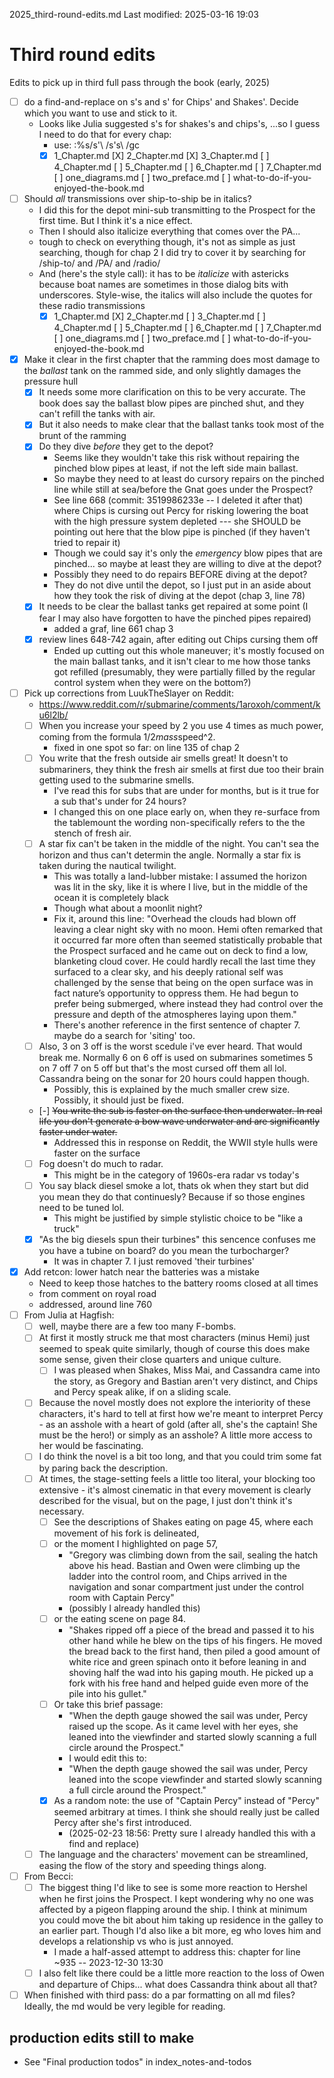 2025_third-round-edits.md
Last modified: 2025-03-16 19:03


# Third round edits
Edits to pick up in third full pass through the book (early, 2025)

* [ ] do a find-and-replace on s's and s' for Chips' and Shakes'. Decide which you want to use and stick to it.
    * Looks like Julia suggested s's for shakes's and chips's, ...so I guess I need to do that for every chap:
        * use: :%s/s'\ /s's\ /gc
        * [X] 1_Chapter.md  [X] 2_Chapter.md  [X] 3_Chapter.md  [ ] 4_Chapter.md  [ ] 5_Chapter.md  [ ] 6_Chapter.md  [ ] 7_Chapter.md  [ ] one_diagrams.md [ ]  two_preface.md  [ ] what-to-do-if-you-enjoyed-the-book.md
* [ ] Should _all_ transmissions over ship-to-ship be in italics?
    * I did this for the depot mini-sub transmitting to the Prospect for the first time. But I think it's a nice effect.
    * Then I should also italicize everything that comes over the PA...
    * tough to check on everything though, it's not as simple as just searching, though for chap 2 I did try to cover it by searching for /ship-to/ and /PA/ and /radio/
    * And (here's the style call): it has to be *italicize* with astericks because boat names are sometimes in those dialog bits with underscores. Style-wise, the italics will also include the quotes for these radio transmissions
        * [X] 1_Chapter.md  [X] 2_Chapter.md  [ ] 3_Chapter.md  [ ] 4_Chapter.md  [ ] 5_Chapter.md  [ ] 6_Chapter.md  [ ] 7_Chapter.md  [ ] one_diagrams.md [ ]  two_preface.md  [ ] what-to-do-if-you-enjoyed-the-book.md
* [X] Make it clear in the first chapter that the ramming does most damage to the _ballast_ tank on the rammed side, and only slightly damages the pressure hull
    * [X] It needs some more clarification on this to be very accurate. The book does say the ballast blow pipes are pinched shut, and they can't refill the tanks with air.
    * [X] But it also needs to make clear that the ballast tanks took most of the brunt of the ramming
    * [X] Do they dive _before_ they get to the depot?
        * Seems like they wouldn't take this risk without repairing the pinched blow pipes at least, if not the left side main ballast.
        * So maybe they need to at least do cursory repairs on the pinched line while still at sea/before the Gnat goes under the Prospect?
        * See line 668 (commit: 3519986233e -- I deleted it after that) where Chips is cursing out Percy for risking lowering the boat with the high pressure system depleted --- she SHOULD be pointing out here that the blow pipe is pinched (if they haven't tried to repair it)
        * Though we could say it's only the _emergency_ blow pipes that are pinched... so maybe at least they are willing to dive at the depot?
        * Possibly they need to do repairs BEFORE diving at the depot?
        * They do not dive until the depot, so I just put in an aside about how they took the risk of diving at the depot (chap 3, line 78)
    * [X] It needs to be clear the ballast tanks get repaired at some point (I fear I may also have forgotten to have the pinched pipes repaired)
        * added a graf, line 661 chap 3
    * [X] review lines 648-742 again, after editing out Chips cursing them off
        * Ended up cutting out this whole maneuver; it's mostly focused on the main ballast tanks, and it isn't clear to me how those tanks got refilled (presumably, they were partially filled by the regular control system when they were on the bottom?)
* [ ] Pick up corrections from LuukTheSlayer on Reddit:
    * https://www.reddit.com/r/submarine/comments/1aroxoh/comment/ku6l2lb/
    * [ ] When you increase your speed by 2 you use 4 times as much power, coming from the formula 1/2*mass*speed^2. 
        * fixed in one spot so far: on line 135 of chap 2
    * [ ] You write that the fresh outside air smells great! It doesn't to submariners, they think the fresh air smells at first due too their brain getting used to the submarine smells. 
        * I've read this for subs that are under for months, but is it true for a sub that's under for 24 hours?
        * I changed this on one place early on, when they re-surface from the tablemount the wording non-specifically refers to the the stench of fresh air.
    * [ ] A star fix can't be taken in the middle of the night. You can't sea the horizon and thus can't determin the angle. Normally a star fix is taken during the nautical twilight. 
        * This was totally a land-lubber mistake: I assumed the horizon was lit in the sky, like it is where I live, but in the middle of the ocean it is completely black
        * Though what about a moonlit night?
        * Fix it, around this line: "Overhead the clouds had blown off leaving a clear night sky with no moon. Hemi often remarked that it occurred far more often than seemed statistically probable that the Prospect surfaced and he came out on deck to find a low, blanketing cloud cover. He could hardly recall the last time they surfaced to a clear sky, and his deeply rational self was challenged by the sense that being on the open surface was in fact nature’s opportunity to oppress them. He had begun to prefer being submerged, where instead they had control over the pressure and depth of the atmospheres laying upon them."
		* There's another reference in the first sentence of chapter 7. maybe do a search for 'siting' too.
    * [ ] Also, 3 on 3 off is the worst scedule i've ever heard. That would break me. Normally 6 on 6 off is used on submarines sometimes 5 on 7 off 7 on 5 off but that's the most cursed off them all lol. Cassandra being on the sonar for 20 hours could happen though. 
        * Possibly, this is explained by the much smaller crew size. Possibly, it should just be fixed.
    * [-] ~~You write the sub is faster on the surface then underwater. In real life you don't generate a bow wave underwater and are significantly faster under water.~~ 
        * Addressed this in response on Reddit, the WWII style hulls were faster on the surface
    * [ ] Fog doesn't do much to radar. 
        * This might be in the category of 1960s-era radar vs today's
    * [ ] You say black diesel smoke a lot, thats ok when they start but did you mean they do that continuesly? Because if so those engines need to be tuned lol. 
        * This might be justified by simple stylistic choice to be "like a truck"
    * [X] "As the big diesels spun their turbines" this sencence confuses me you have a tubine on board? do you mean the turbocharger?
        * It was in chapter 7. I just removed 'their turbines'
* [X] Add retcon: lower hatch near the batteries was a mistake
    * Need to keep those hatches to the battery rooms closed at all times
    * from comment on royal road
    * addressed, around line 760
* [ ] From Julia at Hagfish:
    * [ ] well, maybe there are a few too many F-bombs.
    * [ ] At first it mostly struck me that most characters (minus Hemi) just seemed to speak quite similarly, though of course this does make some sense, given their close quarters and unique culture.
        * [ ] I was pleased when Shakes, Miss Mai, and Cassandra came into the story, as Gregory and Bastian aren't very distinct, and Chips and Percy speak alike, if on a sliding scale.
    * [ ] Because the novel mostly does not explore the interiority of these characters, it's hard to tell at first how we're meant to interpret Percy - as an asshole with a heart of gold (after all, she's the captain! She must be the hero!) or simply as an asshole? A little more access to her would be fascinating. 
    * [ ] I do think the novel is a bit too long, and that you could trim some fat by paring back the description.
    * [ ] At times, the stage-setting feels a little too literal, your blocking too extensive - it's almost cinematic in that every movement is clearly described for the visual, but on the page, I just don't think it's necessary.
        * [ ] See the descriptions of Shakes eating on page 45, where each movement of his fork is delineated, 
        * [ ] or the moment I highlighted on page 57, 
            * "Gregory was climbing down from the sail, sealing the hatch above his head. Bastian and Owen were climbing up the ladder into the control room, and Chips arrived in the navigation and sonar compartment just under the control room with Captain Percy"
            * (possibly I already handled this)
        * [ ] or the eating scene on page 84. 
            * "Shakes ripped off a piece of the bread and passed it to his other hand while he blew on the tips of his fingers. He moved the bread back to the first hand, then piled a good amount of white rice and green spinach onto it before leaning in and shoving half the wad into his gaping mouth. He picked up a fork with his free hand and helped guide even more of the pile into his gullet."
        * [ ] Or take this brief passage:
            * "When the depth gauge showed the sail was under, Percy raised up the scope. As it came level with her eyes, she leaned into the viewfinder and started slowly scanning a full circle around the Prospect."
            * I would edit this to:
            * "When the depth gauge showed the sail was under, Percy leaned into the scope viewfinder and started slowly scanning a full circle around the Prospect."
        * [X] As a random note: the use of "Captain Percy" instead of "Percy" seemed arbitrary at times. I think she should really just be called Percy after she's first introduced. 
            * (2025-02-23 18:56: Pretty sure I already handled this with a find and replace)
    * [ ] The language and the characters' movement can be streamlined, easing the flow of the story and speeding things along.
* [ ] From Becci:
    * [ ] The biggest thing I'd like to see is some more reaction to Hershel when he first joins the Prospect. I kept wondering why no one was affected by a pigeon flapping around the ship. I think at minimum you could move the bit about him taking up residence in the galley to an earlier part. Though I'd also like a bit more, eg who loves him and develops a relationship vs who is just annoyed.
        * I made a half-assed attempt to address this: chapter for line ~935 -- 2023-12-30 13:30
    * [ ] I also felt like there could be a little more reaction to the loss of Owen and departure of Chips...  what does Cassandra think about all that?
* [ ] When finished with third pass: do a par formatting on all md files? Ideally, the md would be very legible for reading.

## production edits still to make
* See "Final production todos" in index_notes-and-todos


